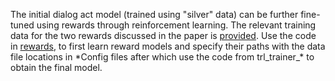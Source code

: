 

The initial dialog act model (trained using "silver" data) can be further fine-tuned using rewards through 
reinforcement learning. The relevant training data for the two rewards discussed in the paper
is <a href="../data/rewards">provided</a>. Use the code in <a href="../rewards">rewards</a>, to first learn reward models and specify their paths
with the data file locations in \*Config files after which use the code from trl_trainer_* to obtain
the final model.
